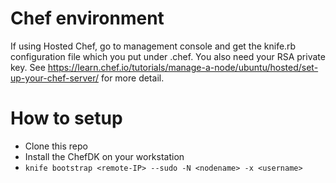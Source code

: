 # Chef environment

If using Hosted Chef, go to management console and get the knife.rb
configuration file which you put under .chef. You also need your
RSA private key. See
https://learn.chef.io/tutorials/manage-a-node/ubuntu/hosted/set-up-your-chef-server/
for more detail.

# How to setup

- Clone this repo
- Install the ChefDK on your workstation
- `knife bootstrap <remote-IP> --sudo -N <nodename> -x <username>`
